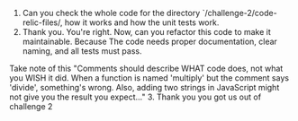 1. Can you check the whole code for the directory `/challenge-2/code-relic-files/, how it works and how the unit tests work.
2. Thank you. You're right. Now, can you refactor this code to make it maintainable. Because The code needs proper documentation, clear naming, and all tests must pass.

Take note of this  "Comments should describe WHAT code does, not what you WISH it did. When a function is named 'multiply' but the comment says 'divide', something's wrong. Also, adding two strings in JavaScript might not give you the result you expect..."
3. Thank you you got us out of challenge 2